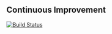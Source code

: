 Continuous Improvement
---

[![Build Status](https://travis-ci.org/0xlen/blog.svg?branch=master)](https://travis-ci.org/0xlen/blog)
